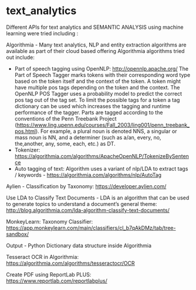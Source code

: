 # text_analytics



Different APIs for text analytics and SEMANTIC ANALYSIS using machine learning were tried including :

Algorithmia - Many text analytics, NLP and entity extraction algorithms are available as part of their cloud based offering
Algorithmia algorithms tried out include: 
- Part of speech tagging using OpenNLP: http://opennlp.apache.org/
The Part of Speech Tagger marks tokens with their corresponding word type based on the token itself and the context of the token. A token might have multiple pos tags depending on the token and the context. The OpenNLP POS Tagger uses a probability model to predict the correct pos tag out of the tag set. To limit the possible tags for a token a tag dictionary can be used which increases the tagging and runtime performance of the tagger. Parts are tagged according to the conventions of the Penn Treebank Project (https://www.ling.upenn.edu/courses/Fall_2003/ling001/penn_treebank_pos.html). For example, a plural noun is denoted NNS, a singular or mass noun is NN, and a determiner (such as a/an, every, no, the,another, any, some, each, etc.) as DT.
- Tokenizer: https://algorithmia.com/algorithms/ApacheOpenNLP/TokenizeBySentence
- Auto tagging of text: Algorithm uses a variant of nlp/LDA to extract tags / keywords - https://algorithmia.com/algorithms/nlp/AutoTag

Aylien - Classification by Taxonomy: https://developer.aylien.com/

Use LDA to Classify Text Documents - LDA is an algorithm that can be used to generate topics to understand a document’s general theme: http://blog.algorithmia.com/lda-algorithm-classify-text-documents/

MonkeyLearn: Taxonomy Classifier: https://app.monkeylearn.com/main/classifiers/cl_b7qAkDMz/tab/tree-sandbox/

Output - Python Dictionary data structure inside Algorithmia

Tesseract OCR in Algorithmia: 
https://algorithmia.com/algorithms/tesseractocr/OCR

Create PDF using ReportLab PLUS: https://www.reportlab.com/reportlabplus/

